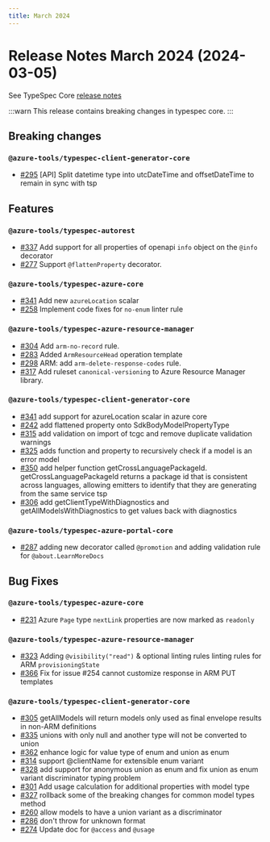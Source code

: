 ```yaml
---
title: March 2024
---
```


# Release Notes March 2024 (2024-03-05)

See TypeSpec Core [release notes](https://typespec.io/docs/release-notes/release-2024-03-05)

:::warn
This release contains breaking changes in typespec core.
:::

## Breaking changes

### `@azure-tools/typespec-client-generator-core`

- [#295](https://github.com/Azure/typespec-azure/pull/295) [API] Split datetime type into utcDateTime and offsetDateTime to remain in sync with tsp

## Features

### `@azure-tools/typespec-autorest`

- [#337](https://github.com/Azure/typespec-azure/pull/337) Add support for all properties of openapi `info` object on the `@info` decorator
- [#277](https://github.com/Azure/typespec-azure/pull/277) Support `@flattenProperty` decorator.

### `@azure-tools/typespec-azure-core`

- [#341](https://github.com/Azure/typespec-azure/pull/341) Add new `azureLocation` scalar
- [#258](https://github.com/Azure/typespec-azure/pull/258) Implement code fixes for `no-enum` linter rule

### `@azure-tools/typespec-azure-resource-manager`

- [#304](https://github.com/Azure/typespec-azure/pull/304) Add `arm-no-record` rule.
- [#283](https://github.com/Azure/typespec-azure/pull/283) Added `ArmResourceHead` operation template
- [#298](https://github.com/Azure/typespec-azure/pull/298) ARM: add `arm-delete-response-codes` rule.
- [#317](https://github.com/Azure/typespec-azure/pull/317) Add ruleset `canonical-versioning` to Azure Resource Manager library.

### `@azure-tools/typespec-client-generator-core`

- [#341](https://github.com/Azure/typespec-azure/pull/341) add support for azureLocation scalar in azure core
- [#242](https://github.com/Azure/typespec-azure/pull/242) add flattened property onto SdkBodyModelPropertyType
- [#315](https://github.com/Azure/typespec-azure/pull/315) add validation on import of tcgc and remove duplicate validation warnings
- [#325](https://github.com/Azure/typespec-azure/pull/325) adds function and property to recursively check if a model is an error model
- [#350](https://github.com/Azure/typespec-azure/pull/350) add helper function getCrossLanguagePackageId. getCrossLanguagePackageId returns a package id that is consistent across languages, allowing emitters to identify that they are generating from the same service tsp
- [#306](https://github.com/Azure/typespec-azure/pull/306) add getClientTypeWithDiagnostics and getAllModelsWithDiagnostics to get values back with diagnostics

### `@azure-tools/typespec-azure-portal-core`

- [#287](https://github.com/Azure/typespec-azure/pull/287) adding new decorator called `@promotion` and adding validation rule for `@about.LearnMoreDocs`

## Bug Fixes

### `@azure-tools/typespec-azure-core`

- [#231](https://github.com/Azure/typespec-azure/pull/231) Azure `Page` type `nextLink` properties are now marked as `readonly`

### `@azure-tools/typespec-azure-resource-manager`

- [#323](https://github.com/Azure/typespec-azure/pull/323) Adding `@visibility("read")` & optional linting rules linting rules for ARM `provisioningState`
- [#366](https://github.com/Azure/typespec-azure/pull/366) Fix for issue #254 cannot customize response in ARM PUT templates

### `@azure-tools/typespec-client-generator-core`

- [#305](https://github.com/Azure/typespec-azure/pull/305) getAllModels will return models only used as final envelope results in non-ARM definitions
- [#335](https://github.com/Azure/typespec-azure/pull/335) unions with only null and another type will not be converted to union
- [#362](https://github.com/Azure/typespec-azure/pull/362) enhance logic for value type of enum and union as enum
- [#314](https://github.com/Azure/typespec-azure/pull/314) support @clientName for extensible enum variant
- [#328](https://github.com/Azure/typespec-azure/pull/328) add support for anonymous union as enum and fix union as enum variant discriminator typing problem
- [#301](https://github.com/Azure/typespec-azure/pull/301) Add usage calculation for additional properties with model type
- [#327](https://github.com/Azure/typespec-azure/pull/327) rollback some of the breaking changes for common model types method
- [#260](https://github.com/Azure/typespec-azure/pull/260) allow models to have a union variant as a discriminator
- [#286](https://github.com/Azure/typespec-azure/pull/286) don't throw for unknown format
- [#274](https://github.com/Azure/typespec-azure/pull/274) Update doc for `@access` and `@usage`
